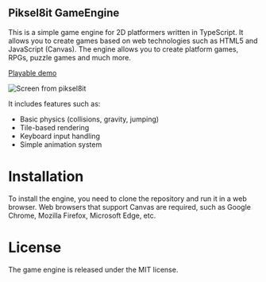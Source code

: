 ## Piksel8it GameEngine

This is a simple game engine for 2D platformers written in TypeScript. It allows you to create games based on web technologies such as HTML5 and JavaScript (Canvas). The engine allows you to create platform games, RPGs, puzzle games and much more.

[Playable demo](https://piksel8it.soften.pl)

![Screen from piksel8it](https://piksel8it.soften.pl/piksel8it.png)

It includes features such as:

- Basic physics (collisions, gravity, jumping)
- Tile-based rendering
- Keyboard input handling
- Simple animation system

# Installation
To install the engine, you need to clone the repository and run it in a web browser. Web browsers that support Canvas are required, such as Google Chrome, Mozilla Firefox, Microsoft Edge, etc.

# License
The game engine is released under the MIT license.